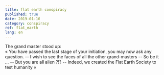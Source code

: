 ```yaml
---
title: flat earth conspiracy
published: true
date: 2019-01-10
category: conspiracy
ref: flat_earth
lang: en
---
```


The grand master stood up:  
« You have passed the last stage of your initiation, you may now ask any question.
-- I wish to see the faces of all the other grand-masters
-- So be it 
...
-- But you are all alien ?!?
-- Indeed, we created the Flat Earth Society to test humanity »
